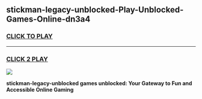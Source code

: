 
## stickman-legacy-unblocked-Play-Unblocked-Games-Online-dn3a4
<h3>
<a href="https://premium76.site?title=stickman-legacy-unblocked&ref=25A">CLICK TO PLAY</a></h3>
<hr>

<h3>
<a href="https://premium76.site?title=stickman-legacy-unblocked&ref=25A">CLICK 2 PLAY</a>
  
</h3>

<a href="https://premium76.site?title=stickman-legacy-unblocked&ref=25A"><img src="https://clearcache.store/games.png"></a>


**stickman-legacy-unblocked games unblocked: Your Gateway to Fun and Accessible Online Gaming**
